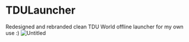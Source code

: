 # TDULauncher
Redesigned and rebranded clean TDU World offline launcher for my own use :)
![Untitled](https://user-images.githubusercontent.com/73769956/200738061-c55d989d-6537-4fc8-a647-d73d437cac88.png)
